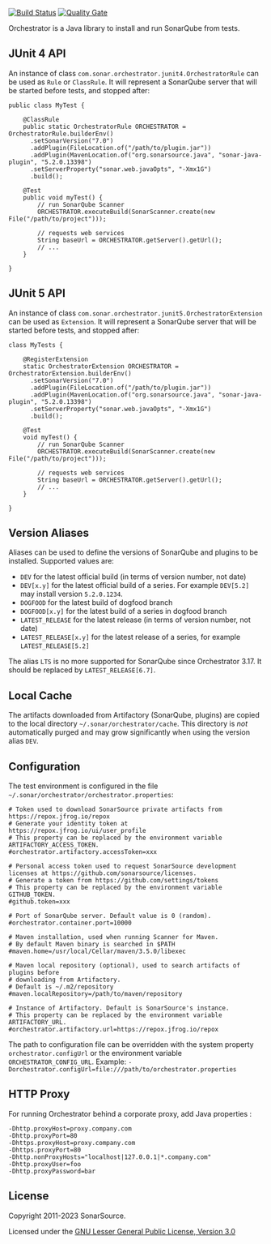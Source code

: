 [![Build Status](https://api.cirrus-ci.com/github/SonarSource/orchestrator.svg?branch=master)](https://cirrus-ci.com/github/SonarSource/orchestrator) [![Quality Gate](https://next.sonarqube.com/sonarqube/api/project_badges/measure?project=org.sonarsource.orchestrator%3Aorchestrator-parent&metric=alert_status)](https://next.sonarqube.com/sonarqube/dashboard?id=org.sonarsource.orchestrator%3Aorchestrator-parent)

Orchestrator is a Java library to install and run SonarQube from tests.

## JUnit 4 API

An instance of class `com.sonar.orchestrator.junit4.OrchestratorRule` can be used as `Rule` or `ClassRule`. It will represent a SonarQube server that will be started before tests, and stopped after:

```
public class MyTest {

    @ClassRule
    public static OrchestratorRule ORCHESTRATOR = OrchestratorRule.builderEnv()
      .setSonarVersion("7.0")
      .addPlugin(FileLocation.of("/path/to/plugin.jar"))
      .addPlugin(MavenLocation.of("org.sonarsource.java", "sonar-java-plugin", "5.2.0.13398")
      .setServerProperty("sonar.web.javaOpts", "-Xmx1G")
      .build();

    @Test
    public void myTest() {
        // run SonarQube Scanner
        ORCHESTRATOR.executeBuild(SonarScanner.create(new File("/path/to/project")));

        // requests web services
        String baseUrl = ORCHESTRATOR.getServer().getUrl();
        // ...
    }

}
```

## JUnit 5 API

An instance of class `com.sonar.orchestrator.junit5.OrchestratorExtension` can be used as `Extension`. It will represent a SonarQube server that will be started before tests, and stopped after:

```
class MyTests {

    @RegisterExtension
    static OrchestratorExtension ORCHESTRATOR = OrchestratorExtension.builderEnv()
      .setSonarVersion("7.0")
      .addPlugin(FileLocation.of("/path/to/plugin.jar"))
      .addPlugin(MavenLocation.of("org.sonarsource.java", "sonar-java-plugin", "5.2.0.13398")
      .setServerProperty("sonar.web.javaOpts", "-Xmx1G")
      .build();

    @Test
    void myTest() {
        // run SonarQube Scanner
        ORCHESTRATOR.executeBuild(SonarScanner.create(new File("/path/to/project")));

        // requests web services
        String baseUrl = ORCHESTRATOR.getServer().getUrl();
        // ...
    }

}
```

## Version Aliases

Aliases can be used to define the versions of SonarQube and plugins to be installed. Supported values are:

- `DEV` for the latest official build (in terms of version number, not date)
- `DEV[x.y]` for the latest official build of a series. For example `DEV[5.2]` may install version `5.2.0.1234`.
- `DOGFOOD` for the latest build of dogfood branch
- `DOGFOOD[x.y]` for the latest build of a series in dogfood branch
- `LATEST_RELEASE` for the latest release (in terms of version number, not date)
- `LATEST_RELEASE[x.y]` for the latest release of a series, for example `LATEST_RELEASE[5.2]`

The alias `LTS` is no more supported for SonarQube since Orchestrator 3.17. It should be replaced by `LATEST_RELEASE[6.7]`.

## Local Cache

The artifacts downloaded from Artifactory (SonarQube, plugins) are copied to the local directory `~/.sonar/orchestrator/cache`.
This directory is _not_ automatically purged and may grow significantly when using the version alias
`DEV`.

## Configuration

The test environment is configured in the file `~/.sonar/orchestrator/orchestrator.properties`:

    # Token used to download SonarSource private artifacts from https://repox.jfrog.io/repox
    # Generate your identity token at https://repox.jfrog.io/ui/user_profile
    # This property can be replaced by the environment variable ARTIFACTORY_ACCESS_TOKEN.
    #orchestrator.artifactory.accessToken=xxx

    # Personal access token used to request SonarSource development licenses at https://github.com/sonarsource/licenses.
    # Generate a token from https://github.com/settings/tokens
    # This property can be replaced by the environment variable GITHUB_TOKEN.
    #github.token=xxx

    # Port of SonarQube server. Default value is 0 (random).
    #orchestrator.container.port=10000

    # Maven installation, used when running Scanner for Maven.
    # By default Maven binary is searched in $PATH
    #maven.home=/usr/local/Cellar/maven/3.5.0/libexec

    # Maven local repository (optional), used to search artifacts of plugins before
    # downloading from Artifactory.
    # Default is ~/.m2/repository
    #maven.localRepository=/path/to/maven/repository

    # Instance of Artifactory. Default is SonarSource's instance.
    # This property can be replaced by the environment variable ARTIFACTORY_URL.
    #orchestrator.artifactory.url=https://repox.jfrog.io/repox

The path to configuration file can be overridden with the system property `orchestrator.configUrl`
or the environment variable `ORCHESTRATOR_CONFIG_URL`.
Example: `-Dorchestrator.configUrl=file:///path/to/orchestrator.properties`

## HTTP Proxy

For running Orchestrator behind a corporate proxy, add Java properties :

    -Dhttp.proxyHost=proxy.company.com
    -Dhttp.proxyPort=80
    -Dhttps.proxyHost=proxy.company.com
    -Dhttps.proxyPort=80
    -Dhttp.nonProxyHosts="localhost|127.0.0.1|*.company.com"
    -Dhttp.proxyUser=foo
    -Dhttp.proxyPassword=bar

## License

Copyright 2011-2023 SonarSource.

Licensed under the [GNU Lesser General Public License, Version 3.0](http://www.gnu.org/licenses/lgpl.txt)
